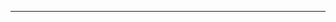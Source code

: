 <!--
CO_OP_TRANSLATOR_METADATA:
{
  "original_hash": "5bda4f2cfb3f11d2ced64f37350d8be5",
  "translation_date": "2025-08-28T20:34:38+00:00",
  "source_file": "README.md",
  "language_code": "sk"
}
-->


---

